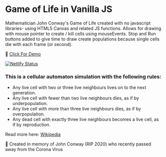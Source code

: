 # Game of Life in Vanilla JS
Mathematician John Conway's Game of Life created with no javascript libraries- using HTML5 Canvas and related JS functions.
Allows for drawing with mouse pointer to create / kill cells using mouseEvents.
Stop and Run buttons added to give time to draw create populations because single cells die with each frame (or second).

:rocket: [Click For Demo](https://cellular-automaton.netlify.app/.netlify.com/)

[![Netlify Status](https://api.netlify.com/api/v1/badges/90844a6d-fabf-4ec8-882e-1f1768646c58/deploy-status)](https://app.netlify.com/sites/cellular-automaton/deploys)

### This is a cellular automaton simulation with the following rules:
- Any live cell with two or three live neighbours lives on to the next generation.
- Any live cell with fewer than two live neighbours dies, as if by underpopulation.
- Any live cell with more than three live neighbours dies, as if by overpopulation.
- Any dead cell with exactly three live neighbours becomes a live cell, as if by reproduction.

Read more here: [Wikipedia](https://en.wikipedia.org/wiki/Conway%27s_Game_of_Life)

🦠 Created in memory of John Conway (RIP 2020) who recently passed away from the Corona Virus